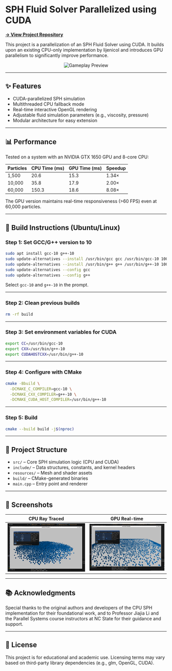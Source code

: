 # SPH Fluid Solver Parallelized using CUDA

**[→ View Project Repository](https://github.com/Praful-Joshi/Fluid-Simulation/tree/master)**

This project is a parallelization of an SPH Fluid Solver using CUDA. It builds upon an existing CPU-only implementation by lijenicol and introduces GPU parallelism to significantly improve performance.

<p align="center">
  <img src="preview.gif" alt="Gameplay Preview" width="600" />
</p>

---

## ✨ Features

- CUDA-parallelized SPH simulation
- Multithreaded CPU fallback mode
- Real-time interactive OpenGL rendering
- Adjustable fluid simulation parameters (e.g., viscosity, pressure)
- Modular architecture for easy extension

---

## 📊 Performance

Tested on a system with an NVIDIA GTX 1650 GPU and 8-core CPU:

| Particles | CPU Time (ms) | GPU Time (ms) | Speedup |
|-----------|----------------|----------------|---------|
| 1,500     | 20.6           | 15.3           | 1.34×   |
| 10,000    | 35.8           | 17.9           | 2.00×   |
| 60,000    | 150.3          | 18.6           | 8.08×   |

The GPU version maintains real-time responsiveness (>60 FPS) even at 60,000 particles.

---

## 🔧 Build Instructions (Ubuntu/Linux)

### Step 1: Set GCC/G++ version to 10

```bash
sudo apt install gcc-10 g++-10
sudo update-alternatives --install /usr/bin/gcc gcc /usr/bin/gcc-10 100
sudo update-alternatives --install /usr/bin/g++ g++ /usr/bin/g++-10 100
sudo update-alternatives --config gcc
sudo update-alternatives --config g++
```
Select `gcc-10` and `g++-10` in the prompt.

---

### Step 2: Clean previous builds

```bash
rm -rf build
```

---

### Step 3: Set environment variables for CUDA

```bash
export CC=/usr/bin/gcc-10
export CXX=/usr/bin/g++-10
export CUDAHOSTCXX=/usr/bin/g++-10
```

---

### Step 4: Configure with CMake

```bash
cmake -Bbuild \
  -DCMAKE_C_COMPILER=gcc-10 \
  -DCMAKE_CXX_COMPILER=g++-10 \
  -DCMAKE_CUDA_HOST_COMPILER=/usr/bin/g++-10
```

---

### Step 5: Build

```bash
cmake --build build -j$(nproc)
```

---

## 📂 Project Structure

- `src/` – Core SPH simulation logic (CPU and CUDA)
- `include/` – Data structures, constants, and kernel headers
- `resources/` – Mesh and shader assets
- `build/` – CMake-generated binaries
- `main.cpp` – Entry point and renderer

---

## 📸 Screenshots

| CPU Ray Traced | GPU Real-time |
|----------------|----------------|
| ![CPU](./cpu.png) | ![GPU](./gpu.png) |

---

## 📚 Acknowledgments

Special thanks to the original authors and developers of the CPU SPH implementation for their foundational work, and to Professor Jiajia Li and the Parallel Systems course instructors at NC State for their guidance and support.

---

## 📝 License

This project is for educational and academic use. Licensing terms may vary based on third-party library dependencies (e.g., glm, OpenGL, CUDA).
